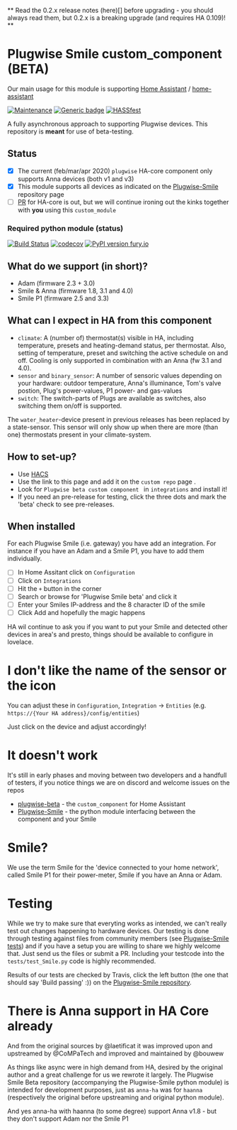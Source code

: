 
** Read the 0.2.x release notes (here)[] before upgrading - you should always read them, but 0.2.x is a breaking upgrade (and requires HA 0.109)! **

# Plugwise Smile custom_component (BETA)

Our main usage for this module is supporting [Home Assistant](https://www.home-assistant.io) / [home-assistant](http://github.com/home-assistant/core/)

 [![Maintenance](https://img.shields.io/badge/Maintained%3F-yes-green.svg)](https://github.com/plugwise)
 [![Generic badge](https://img.shields.io/github/v/release/plugwise/plugwise-beta)](https://github.com/plugwise/plugwise-beta)
 [![HASSfest](https://img.shields.io/badge/Maintained%3F-view-blue.svg)](https://github.com/plugwise/plugwise-beta/actions)

A fully asynchronous approach to supporting Plugwise devices. This repository is **meant** for use of beta-testing. 

## Status

 - [x] The current (feb/mar/apr 2020) `plugwise` HA-core component only supports Anna devices (both v1 and v3)
 - [x] This module supports all devices as indicated on the [Plugwise-Smile](https://github.com/plugwise/Plugwise-Smile) repository page
 - [ ] [PR](https://github.com/home-assistant/core/pull/33691) for HA-core is out, but we will continue ironing out the kinks together with **you** using this `custom_module`

### Required python module (status)

 [![Build Status](https://travis-ci.org/plugwise/Plugwise-Smile.svg?branch=master)](https://travis-ci.org/plugwise/Plugwise-Smile)
 [![codecov](https://codecov.io/gh/plugwise/Plugwise-Smile/branch/master/graph/badge.svg)](https://codecov.io/gh/plugwise/Plugwise-Smile)
 [![PyPI version fury.io](https://badge.fury.io/py/Plugwise-Smile.svg)](https://pypi.python.org/pypi/Plugwise-Smile/)

## What do we support (in short)?

  - Adam (firmware 2.3 + 3.0)
  - Smile & Anna (firmware 1.8, 3.1 and 4.0)
  - Smile P1 (firmware 2.5 and 3.3)

## What can I expect in HA from this component

  - `climate`: A (number of) thermostat(s) visible in HA, including temperature, presets and heating-demand status, per thermostat. Also, setting of temperature, preset and switching the active schedule on and off. Cooling is only supported in combination with an Anna (fw 3.1 and 4.0).
  - `sensor` and `binary_sensor`: A number of sensoric values depending on your hardware: outdoor temperature, Anna's illuminance, Tom's valve postion, Plug's power-values, P1 power- and gas-values
  - `switch`: The switch-parts of Plugs are available as switches, also switching them on/off is supported.

The `water_heater`-device present in previous releases has been replaced by a state-sensor. This sensor will only show up when there are more (than one) thermostats present in your climate-system.

## How to set-up?

 - Use [HACS](https://hacs.xyz) 
 - Use the link to this page and add it on the `custom repo` page .
 - Look for `Plugwise beta custom component ` in `integrations` and install it!
 - If you need an pre-release for testing, click the three dots and mark the 'beta' check to see pre-releases.

## When installed

For each Plugwise Smile (i.e. gateway) you have add an integration. For instance if you have an Adam and a Smile P1, you have to add them individually.

 - [ ] In Home Assitant click on `Configuration`
 - [ ] Click on `Integrations`
 - [ ] Hit the `+` button in the corner
 - [ ] Search or browse for 'Plugwise Smile beta' and click it
 - [ ] Enter your Smiles IP-address and the 8 character ID of the smile
 - [ ] Click Add and hopefully the magic happens

HA wil continue to ask you if you want to put your Smile and detected other devices in area's and presto, things should be available to configure in lovelace.

# I don't like the name of the sensor or the icon

You can adjust these in `Configuration`, `Integration` -> `Entities` (e.g. `https://{Your HA address}/config/entities`)

Just click on the device and adjust accordingly!

# It doesn't work

It's still in early phases and moving between two developers and a handfull of testers, if you notice things we are on discord and welcome issues on the repos

  - [plugwise-beta](https://github.com/plugwise/plugwise-beta) - the `custom_component` for Home Assistant
  - [Plugwise-Smile](https://github.com/plugwise/Plugwise-Smile) - the python module interfacing between the component and your Smile

# Smile?

We use the term Smile for the 'device connected to your home network', called Smile P1 for their power-meter, Smile if you have an Anna or Adam.

# Testing

While we try to make sure that everyting works as intended, we can't really test out changes happening to hardware devices. Our testing is done through testing against files from community members (see [Plugwise-Smile tests](https://github.com/plugwise/Plugwise-Smile/tree/master/tests)) and if you have a setup you are willing to share we highly welcome that. Just send us the files or submit a PR. Including your testcode into the `tests/test_Smile.py` code is highly recommended.

Results of our tests are checked by Travis, click the left button (the one that should say 'Build passing' :)) on the [Plugwise-Smile repository](https://github.com/plugwise/Plugwise-Smile/).

# There is Anna support in HA Core already

And from the original sources by @laetificat it was improved upon and upstreamed by @CoMPaTech and improved and maintained by @bouwew

As things like async were in high demand from HA, desired by the original author and a great challenge for us we rewrote it largely. The Plugwise Smile Beta repository (accompanying the Plugwise-Smile python module) is intended for development purposes, just as `anna-ha` was for `haanna` (respectively the original before upstreaming and original python module).

And yes anna-ha with haanna (to some degree) support Anna v1.8 - but they don't support Adam nor the Smile P1
